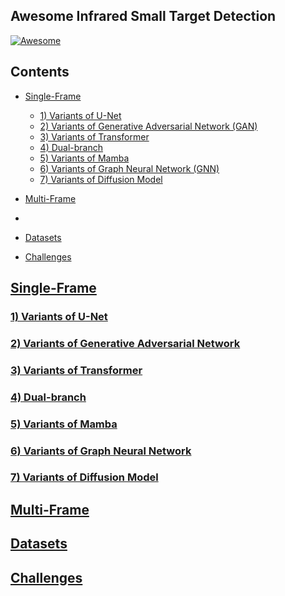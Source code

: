 ## Awesome Infrared Small Target Detection

[![Awesome](https://cdn.rawgit.com/sindresorhus/awesome/d7305f38d29fed78fa85652e3a63e154dd8e8829/media/badge.svg)](https://github.com/yongxianLiu/Awesome-IRSTD)

## Contents

- [Single-Frame](#Single-Frame)
	- [1) Variants of U-Net](#Variants-of-U-Net)
 	- [2) Variants of Generative Adversarial Network (GAN)](#Variants-of-Generative-Adversarial-Network)
  	- [3) Variants of Transformer](#Variants-of-Transformer)
  	- [4) Dual-branch](#Dual-branch)
  	- [5) Variants of Mamba](#Variants-of-Mamba)
  	- [6) Variants of Graph Neural Network (GNN)](#Variants-of-Graph-Neural-Network)
  	- [7) Variants of Diffusion Model](#Variants-of-Diffusion-Model)
- [Multi-Frame](#Multi-Frame)

- 
- [Datasets](#Datasets)
- [Challenges](#Challenges)


## [Single-Frame](#Contents)


### [1) Variants of U-Net](#Contents)


### [2) Variants of Generative Adversarial Network](#Contents)



### [3) Variants of Transformer](#Contents)


### [4) Dual-branch](#Contents)

### [5) Variants of Mamba](#Content)

### [6) Variants of Graph Neural Network](#Content)
### [7) Variants of Diffusion Model](#Content)


## [Multi-Frame](#Contents)


## [Datasets](#Contents)





## [Challenges](#Contents)





